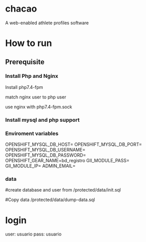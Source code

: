 chacao
================

A web-enabled athlete profiles software

# How to run

## Prerequisite

### Install Php and Nginx
Install php7.4-fpm

match nginx user to php user

use nginx with php7.4-fpm.sock


### Install mysql and php support


### Enviroment variables

OPENSHIFT_MYSQL_DB_HOST=
OPENSHIFT_MYSQL_DB_PORT=
OPENSHIFT_MYSQL_DB_USERNAME=
OPENSHIFT_MYSQL_DB_PASSWORD=
OPENSHIFT_GEAR_NAME=bd_registro
GII_MODULE_PASS=
GII_MODULE_IP=
ADMIN_EMAIL=


### data
#create database and user from
/protected/data/init.sql

#Copy data
/protected/data/dump-data.sql


# login
user: usuario
pass: usuario
